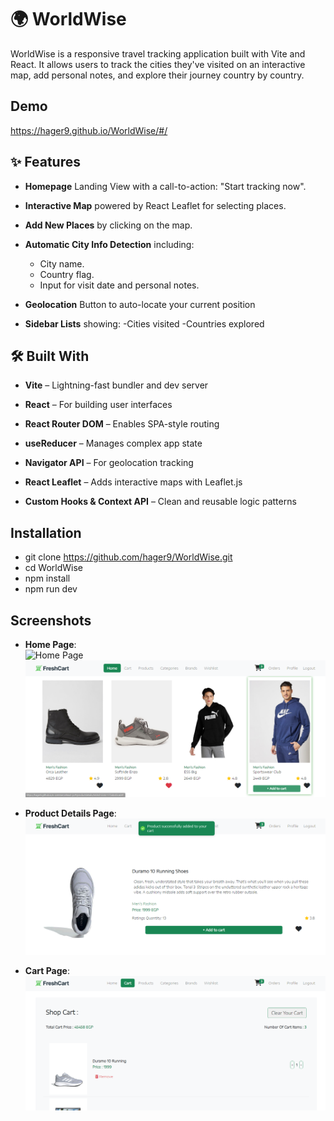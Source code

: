 # 🌍 WorldWise

WorldWise is a responsive travel tracking application built with Vite and React. It allows users to track the cities they've visited on an interactive map, add personal notes, and explore their journey country by country.

## Demo
  https://hager9.github.io/WorldWise/#/

## ✨ Features
- **Homepage** Landing View with a call-to-action: "Start tracking now".
- **Interactive Map** powered by React Leaflet for selecting places.
- **Add New Places** by clicking on the map.
- **Automatic City Info Detection** including:
  - City name.
  - Country flag.
  - Input for visit date and personal notes.

- **Geolocation** Button to auto-locate your current position

- **Sidebar Lists** showing:
   -Cities visited
   -Countries explored



## 🛠 Built With
  - **Vite** – Lightning-fast bundler and dev server

  - **React** – For building user interfaces

  - **React Router DOM** – Enables SPA-style routing

  - **useReducer** – Manages complex app state

  - **Navigator API** – For geolocation tracking

  - **React Leaflet** – Adds interactive maps with Leaflet.js

  - **Custom Hooks & Context API** – Clean and reusable logic patterns




## Installation

  - git clone https://github.com/hager9/WorldWise.git
  - cd WorldWise
  - npm install
  - npm run dev


## Screenshots
- **Home Page**:  
  ![Home Page](https://github.com/hager9/)
  <br>
  ![Home Page](https://github.com/hager9/e-commerceReact-js/blob/main/public/Images/Screenshot%202024-10-10%20004007.png)


- **Product Details Page**: 
  ![Product Details Page](https://github.com/hager9/e-commerceReact-js/blob/main/public/Images/Screenshot%202024-10-10%20004229.png)


- **Cart Page**:  
  ![Cart Page](https://github.com/hager9/e-commerceReact-js/blob/main/public/Images/Screenshot%202024-10-10%20004033.png)



